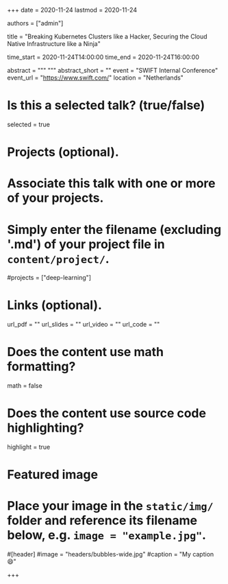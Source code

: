 +++
date = 2020-11-24
lastmod = 2020-11-24

authors = ["admin"]

title = "Breaking Kubernetes Clusters like a Hacker, Securing the Cloud Native Infrastructure like a Ninja"

time_start = 2020-11-24T14:00:00
time_end = 2020-11-24T16:00:00

abstract = """
"""
abstract_short = ""
event = "SWIFT Internal Conference"
event_url = "https://www.swift.com/"
location = "Netherlands"

# Is this a selected talk? (true/false)
selected = true

# Projects (optional).
#   Associate this talk with one or more of your projects.
#   Simply enter the filename (excluding '.md') of your project file in `content/project/`.
#projects = ["deep-learning"]

# Links (optional).
url_pdf = ""
url_slides = ""
url_video = ""
url_code = ""

# Does the content use math formatting?
math = false

# Does the content use source code highlighting?
highlight = true

# Featured image
# Place your image in the `static/img/` folder and reference its filename below, e.g. `image = "example.jpg"`.

#[header]
#image = "headers/bubbles-wide.jpg"
#caption = "My caption :smile:"

+++
